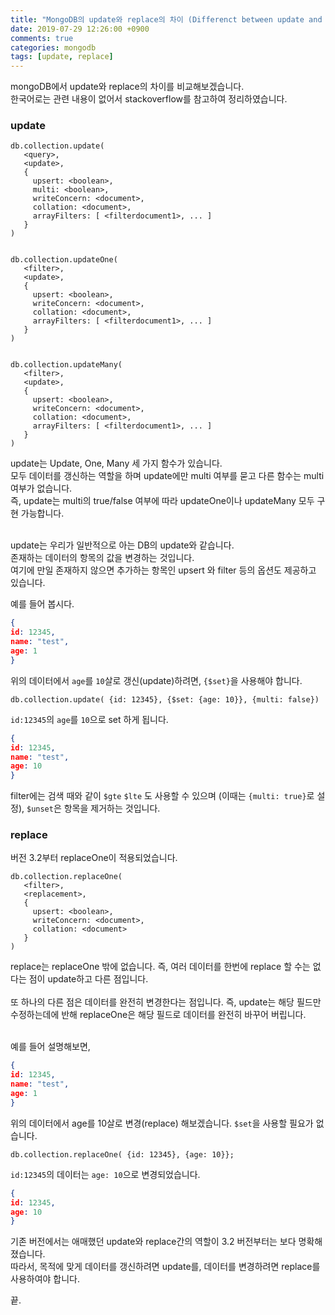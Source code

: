 ```yaml
---
title: "MongoDB의 update와 replace의 차이 (Differenct between update and replace)"
date: 2019-07-29 12:26:00 +0900
comments: true
categories: mongodb
tags: [update, replace]
---
```




mongoDB에서 update와 replace의 차이를 비교해보겠습니다.<br>
한국어로는 관련 내용이 없어서 stackoverflow를 참고하여 정리하였습니다.




### update

```
db.collection.update(
   <query>,
   <update>,
   {
     upsert: <boolean>,
     multi: <boolean>,
     writeConcern: <document>,
     collation: <document>,
     arrayFilters: [ <filterdocument1>, ... ]
   }
)


db.collection.updateOne(
   <filter>,
   <update>,
   {
     upsert: <boolean>,
     writeConcern: <document>,
     collation: <document>,
     arrayFilters: [ <filterdocument1>, ... ]
   }
)


db.collection.updateMany(
   <filter>,
   <update>,
   {
     upsert: <boolean>,
     writeConcern: <document>,
     collation: <document>,
     arrayFilters: [ <filterdocument1>, ... ]
   }
)
```

update는 Update, One, Many 세 가지 함수가 있습니다.<br/>
모두 데이터를 갱신하는 역할을 하며 update에만 multi 여부를 묻고 다른 함수는 multi 여부가 없습니다.<br/>
즉, update는 multi의 true/false 여부에 따라 updateOne이나 updateMany 모두 구현 가능합니다.<br><br>

update는 우리가 일반적으로 아는 DB의 update와 같습니다. <br/>
존재하는 데이터의 항목의 값을 변경하는 것입니다.<br/>
여기에 만일 존재하지 않으면 추가하는 항목인 upsert 와 filter 등의 옵션도 제공하고 있습니다.<br/>


예를 들어 봅시다.

```json
{
id: 12345,
name: "test",
age: 1
}
```


 
위의 데이터에서 `age`를 `10`살로 갱신(update)하려면, `{$set}`을 사용해야 합니다.

```
db.collection.update( {id: 12345}, {$set: {age: 10}}, {multi: false})
```

`id:12345`의 `age`를 `10`으로 set 하게 됩니다.

```json
{
id: 12345,
name: "test",
age: 10
}
```


filter에는 검색 때와 같이 `$gte` `$lte` 도 사용할 수 있으며 (이때는 `{multi: true}`로 설정), `$unset`은 항목을 제거하는 것입니다.


### replace

버전 3.2부터 replaceOne이 적용되었습니다.

```
db.collection.replaceOne(
   <filter>,
   <replacement>,
   {
     upsert: <boolean>,
     writeConcern: <document>,
     collation: <document>
   }
)
```

replace는 replaceOne 밖에 없습니다. 즉, 여러 데이터를 한번에 replace 할 수는 없다는 점이 update하고 다른 점입니다.<br>
<br/>
또 하나의 다른 점은 데이터를 완전히 변경한다는 점입니다. 즉, update는 해당 필드만 수정하는데에 반해 replaceOne은 해당 필드로 데이터를 완전히 바꾸어 버립니다. <br>
<br/>

예를 들어 설명해보면,

```json
{
id: 12345,
name: "test",
age: 1
}
```
 
위의 데이터에서 age를 10살로 변경(replace) 해보겠습니다. `$set`을 사용할 필요가 없습니다.

```
db.collection.replaceOne( {id: 12345}, {age: 10}};
```

`id:12345`의 데이터는 `age: 10`으로 변경되었습니다.

```json
{
id: 12345,
age: 10
}
```

기존 버전에서는 애매했던 update와 replace간의 역할이 3.2 버전부터는 보다 명확해졌습니다. <br>
따라서, 목적에 맞게 데이터를 갱신하려면 update를, 데이터를 변경하려면 replace를 사용하여야 합니다. 

끝.